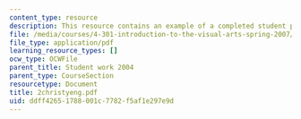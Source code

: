 ```yaml
---
content_type: resource
description: This resource contains an example of a completed student project.
file: /media/courses/4-301-introduction-to-the-visual-arts-spring-2007/ddff42651788001c7782f5af1e297e9d_2christyeng.pdf
file_type: application/pdf
learning_resource_types: []
ocw_type: OCWFile
parent_title: Student work 2004
parent_type: CourseSection
resourcetype: Document
title: 2christyeng.pdf
uid: ddff4265-1788-001c-7782-f5af1e297e9d
---
```

